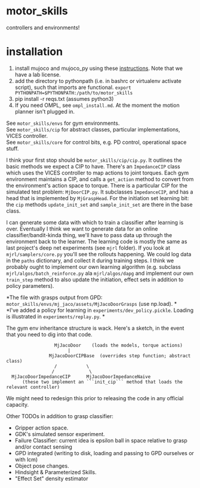 # motor_skills
controllers and environments!

# installation
1. install mujoco and mujoco_py using these [instructions](https://github.com/openai/mujoco-py). Note that we have a lab license.
2. add the directory to pythonpath (i.e. in bashrc or virtualenv activate script), such that imports are functional. ```export PYTHONPATH=$PYTHONPATH:/path/to/motor_skills ``` 
3. pip install -r reqs.txt (assumes python3)
4. If you need OMPL, see `ompl_install.md`. At the moment the motion planner isn't plugged in.

See ```motor_skills/envs``` for gym environments.   
See ```motor_skills/cip``` for abstract classes, particular implementations, VICES controller.  
See ```motor_skills/core``` for control bits, e.g. PD control, operational space stuff.    

I think your first stop should be ```motor_skills/cip/cip.py```. It outlines the basic methods we expect a CIP to have. There's an ```ImpedanceCIP``` class which uses the VICES controller to map actions to joint torques. Each gym environment maintains a CIP, and calls a ```get_action``` method to convert from the environment's action space to torque. There is a particular CIP for the simulated test problem: ```MjDoorCIP.py```. It subclasses ```ImpedanceCIP```, and has a head that is implemented by ```MjGraspHead```. For the initiation set learning bit: the ```cip``` methods ```update_init_set``` and ```sample_init_set``` are there in the base class.

I can generate some data with which to train a classifier after learning is over. Eventually I think we want to generate data for an online classifier/bandit-kinda thing, we'll have to pass data up through the environment back to the learner. The learning code is mostly the same as last project's deep net experiments (see ```mjrl``` folder). If you look at ```mjrl/samplers/core.py``` you'll see the rollouts happening. We could log data in the ```paths``` dictionary, and collect it during training steps. I think we probably ought to implement our own learning algorithm (e.g. subclass ```mjrl/algos/batch_reinforce.py``` ala ```mjrl/algos/dapg``` and implement our own ```train_step``` method to also update the initiation, effect sets in addition to policy parameters).


*The file with grasps output from GPD: ```motor_skills/envs/mj_jaco/assets/MjJacoDoorGrasps``` (use np.load). *  
*I've added a policy for learning in ```experiments/dev_policy.pickle```. Loading is illustrated in ```experiments/replay.py```.  *

The gym env inheritance structure is wack. Here's a sketch, in the event that you need to dig into that code.

                      MjJacoDoor    (loads the models, torque actions)  
                           |    
                    MjJacoDoorCIPBase  (overrides step function; abstract class)  
                      /           \    
                     /             \  
      MjJacoDoorImpedanceCIP      MjJacoDoorImpedanceNaive    
          (these two implement an ```init_cip``` method that loads the relevant controller)  

We might need to redesign this prior to releasing the code in any official capacity.

Other TODOs in addition to grasp classifier:     
- Gripper action space.  
- GDK's simulated sensor experiment. 
- Failure Classifier: current idea is epsilon ball in space relative to grasp and/or contact sensing 
- GPD integrated (writing to disk, loading and passing to GPD ourselves or with lcm) 
- Object pose changes.  
- Hindsight & Parameterized Skills.  
- "Effect Set" density estimator   
